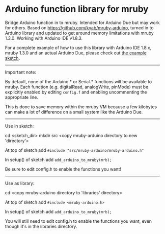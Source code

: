 Arduino function library for mruby
==================================

Bridge Arduino function in to mruby. Intended for Arduino Due but may work for
others.
Based on https://github.com/kyab/mruby-arduino, turned in to Arduino library and
updated to get around memory limitations with mruby 1.3.0.
Working with Arduino IDE v1.8.3.

For a complete example of how to use this library with Arduino IDE 1.8.x, mruby 1.3.0
and an actual Arduino Due, please check out [the example sketch](https://github.com/xunker/mruby_arduino_due_example).

---

Important note:

By default, none of the Arduino.* or Serial.* functions will be available to mruby.
Each function (e.g. digitalRead, analogWrite, pinMode) must be explicitly enabled
by editing `config.f` and enabling uncommenting the appropriate line.

This is done to save memory within the mruby VM because a few kilobytes can make a
lot of difference on a small system like the Arduino Due.

---

Use in sketch:

cd <sketch_dir>
mkdir src
<copy mruby-arduino directory to new 'directory'>

At top of sketch add
`#include "src/mruby-arduino/mruby-arduino.h"`

In setup() of sketch add
`add_arduino_to_mruby(mrb);`

Be sure to edit config.h to enable the functions you want!

---

Use as library:

cd <Arduino sketch dir>
<copy mruby-arduino directory to 'libraries' directory>

At top of sketch add
`#include <mruby-arduino.h>`

In setup() of sketch add
`add_arduino_to_mruby(mrb);`

You will still need to edit config.h to enable the functions you want, even
though it's in the libraries directory.
